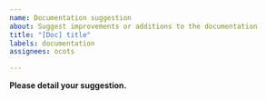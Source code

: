 ```yaml
---
name: Documentation suggestion
about: Suggest improvements or additions to the documentation
title: "[Doc] title"
labels: documentation
assignees: ocots

---
```


**Please detail your suggestion.**
